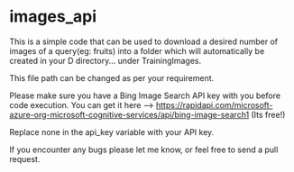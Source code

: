 # images_api
This is a simple code that can be used to download a desired number of images of a query(eg: fruits) into a folder which will automatically be created in your D directory... under TrainingImages.

This file path can be changed as per your requirement.

Please make sure you have a Bing Image Search API key with you before code execution. You can get it here --> https://rapidapi.com/microsoft-azure-org-microsoft-cognitive-services/api/bing-image-search1   (Its free!)

Replace none in the api_key variable with your API key.


If you encounter any bugs please let me know, or feel free to send a pull request.
